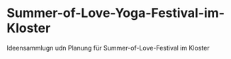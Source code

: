 # Summer-of-Love-Yoga-Festival-im-Kloster
Ideensammlugn udn Planung für Summer-of-Love-Festival im Kloster
